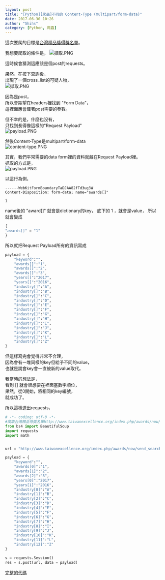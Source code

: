 ```yaml
---
layout: post
title: "[Python][爬蟲]不同的 Content-Type (multipart/form-data)"
date: 2017-06-30 10:26
author: "Shihs"
category: [Python, 爬蟲]
---
```


這次要爬的目標是[台灣精品獎得獎名單](http://www.taiwanexcellence.org/index.php/awards/now/cross/1)。<br>

我想要爬取的條件是，
![擷取.PNG](http://user-image.logdown.io/user/13067/blog/12306/post/1985162/Hpw8hdtgR2y2Yr1gIYln_%E6%93%B7%E5%8F%96.PNG)

這時候會猜測這應該是個post的requests。

果然，在按下查詢後，<br>
出現了一個cross_list的可疑人物，<br>
![擷取.PNG](http://user-image.logdown.io/user/13067/blog/12306/post/1985162/iJbMP5kdRba31P5IoKG0_%E6%93%B7%E5%8F%96.PNG)

因為是post，<br>
所以會期望在headers裡找到 "Form Data"，<br>
這裡面應會藏著post需要的參數。<br>

但不幸的是，什麼也沒有，<br>
只找到長得像這樣的"Request Payload"<br>
![payload.PNG](http://user-image.logdown.io/user/13067/blog/12306/post/1985162/w5DjcxhTR0s2PKSNbQwQ_payload.PNG)

然後Content-Type是multipart/form-data<br>
![content-type.PNG](http://user-image.logdown.io/user/13067/blog/12306/post/1985162/SEe7tcApQfCSkEeYEgml_content-type.PNG)


其實，我們平常需要的data form裡的資料就藏在Request Payload裡。<br>
抓取的方式是，<br>
![payload.PNG](http://user-image.logdown.io/user/13067/blog/12306/post/1985162/w5DjcxhTR0s2PKSNbQwQ_payload.PNG)

以這行為例，
```
------WebKitFormBoundaryTaDJAA82fTd3ug3W
Content-Disposition: form-data; name="awards[]"

1
```
name後的 "award[]" 就會是dictionary的key，
底下的 1 ，就會是value，
所以就會變成
```python
{
"awards[]" = "1"
}
```

所以就把Request Payload所有的資訊寫成
```python
payload = {
	"keyword":"",
	"awards[]":"1",
	"awards[]":"2",
	"awards[]":"3",
	"years[]":"2017",
	"years[]":"2016",
	"industry[]":"A",
	"industry[]":"B",
	"industry[]":"C",
	"industry[]":"D",
	"industry[]":"E",
	"industry[]":"F",
	"industry[]":"G",
	"industry[]":"H",
	"industry[]":"I",
	"industry[]":"J",
	"industry[]":"K",
	"industry[]":"L",
	"industry[]":"Z"
}
```

但這樣寫完會覺得非常不合理，<br>
因為會有一堆同樣的key但給予不同的value，<br>
也就是說會key會一直被新的value取代。<br>

我當時的想法是，<br>
看到 [] 就會很想要在裡面塞數字順位，<br>
果然，從0開始，將相同的key編號，<br>
就成功了。<br>


所以這樣送出requests，
```python
# -*- coding: utf-8 -*-
#爬取台灣精品得獎名單http://www.taiwanexcellence.org/index.php/awards/now/cross_list/1/2017/2/1
from bs4 import BeautifulSoup
import requests
import math


url = "http://www.taiwanexcellence.org/index.php/awards/now/send_search/1/2017/2/1/cross_list"

payload = {
	"keyword":"",
	"awards[0]":"1",
	"awards[1]":"2",
	"awards[2]":"3",
	"years[0]":"2017",
	"years[1]":"2016",
	"industry[0]":"A",
	"industry[1]":"B",
	"industry[2]":"C",
	"industry[3]":"D",
	"industry[4]":"E",
	"industry[5]":"F",
	"industry[6]":"G",
	"industry[7]":"H",
	"industry[8]":"I",
	"industry[9]":"J",
	"industry[10]":"K",
	"industry[11]":"L",
	"industry[12]":"Z"
}

s = requests.Session()
res = s.post(url, data = payload)

```

[完整的代碼](https://github.com/shihs/crawlers/blob/master/%E5%8F%B0%E7%81%A3%E7%B2%BE%E5%93%81%E7%8D%8E/taiwanexcellence.py)




